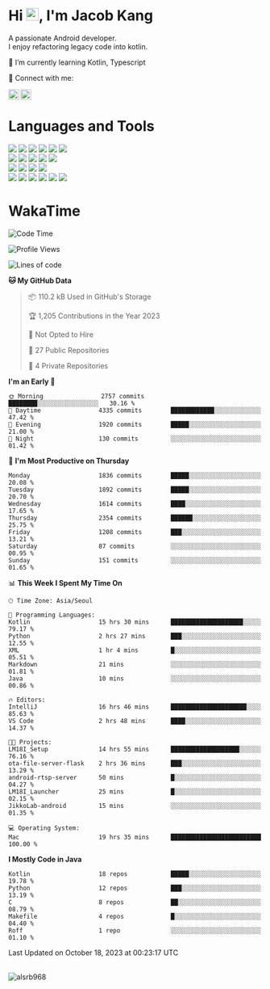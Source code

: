 # Hi <img src="https://media.giphy.com/media/hvRJCLFzcasrR4ia7z/giphy.gif" width="25px">, I'm Jacob Kang
A passionate Android developer.
</br>
I enjoy refactoring legacy code into kotlin.

🌱 I’m currently learning Kotlin, Typescript

🤝 Connect with me:

<a href="https://www.linkedin.com/in/minkyu-kang-b7477b1b2/"><img align="left" src="https://raw.githubusercontent.com/yushi1007/yushi1007/main/images/linkedin.svg" alt="Minkyu Kang | LinkedIn" width="21px"/></a>
<a href="https://www.instagram.com/_jacob_kang/"><img align="left" src="https://raw.githubusercontent.com/yushi1007/yushi1007/main/images/instagram.svg" alt="Jacob Kang | Instagram" width="21px"/></a>

</br>

# Languages and Tools

<div align="left">
<img src="https://img.shields.io/badge/java-007396?logo=java&logoColor=white"/>
<img src="https://img.shields.io/badge/kotlin-7F52FF?logo=kotlin&logoColor=white"/>
<img src="https://img.shields.io/badge/python-3776AB?logo=python&logoColor=white"/>
<img src="https://img.shields.io/badge/bash shell-4EAA25?logo=gnubash&logoColor=white"/>
<img src="https://img.shields.io/badge/c-A8B9CC?logo=c&logoColor=white"/>
<img src="https://img.shields.io/badge/c++-00599C?logo=c%2b%2b&logoColor=white"/>
</div>
<div align="left">
<img src="https://img.shields.io/badge/git-F05032?logo=git&logoColor=white"/>
<img src="https://img.shields.io/badge/github-181717?logo=github&logoColor=white"/>
<img src="https://img.shields.io/badge/mysql-4479A1?logo=mysql&logoColor=white"/>
<img src="https://img.shields.io/badge/sqlite-003B57?logo=sqlite&logoColor=white"/>
<img src="https://img.shields.io/badge/amazon AWS-232F3E?logo=amazonaws&logoColor=white"/>
</div>
<div align="left">
<img src="https://img.shields.io/badge/android-3DDC84?logo=android&logoColor=white"/>
<img src="https://img.shields.io/badge/linux-FCC624?logo=linux&logoColor=white"/>
<img src="https://img.shields.io/badge/flask-000000?logo=flask&logoColor=white"/>
<img src="https://img.shields.io/badge/arduino-00979D?logo=arduino&logoColor=white"/>
</div>
<div align="left">
<img src="https://img.shields.io/badge/slack-4A154B?logo=slack&logoColor=white"/>
<img src="https://img.shields.io/badge/notion-000000?logo=notion&logoColor=white"/>
<img src="https://img.shields.io/badge/jira-0052CC?logo=jira&logoColor=white"/>
<img src="https://img.shields.io/badge/postman-FF6C37?logo=postman&logoColor=white"/>
<img src="https://img.shields.io/badge/intellij-000000?logo=intellijidea&logoColor=white"/>
<img src="https://img.shields.io/badge/pycharm-000000?logo=pycharm&logoColor=white"/>
</div>

# WakaTime

<!--START_SECTION:waka-->
![Code Time](http://img.shields.io/badge/Code%20Time-3%2C073%20hrs%2027%20mins-blue)

![Profile Views](http://img.shields.io/badge/Profile%20Views-0-blue)

![Lines of code](https://img.shields.io/badge/From%20Hello%20World%20I%27ve%20Written-5.3%20million%20lines%20of%20code-blue)

**🐱 My GitHub Data** 

> 📦 110.2 kB Used in GitHub's Storage 
 > 
> 🏆 1,205 Contributions in the Year 2023
 > 
> 🚫 Not Opted to Hire
 > 
> 📜 27 Public Repositories 
 > 
> 🔑 4 Private Repositories 
 > 
**I'm an Early 🐤** 

```text
🌞 Morning                2757 commits        ████████░░░░░░░░░░░░░░░░░   30.16 % 
🌆 Daytime                4335 commits        ████████████░░░░░░░░░░░░░   47.42 % 
🌃 Evening                1920 commits        █████░░░░░░░░░░░░░░░░░░░░   21.00 % 
🌙 Night                  130 commits         ░░░░░░░░░░░░░░░░░░░░░░░░░   01.42 % 
```
📅 **I'm Most Productive on Thursday** 

```text
Monday                   1836 commits        █████░░░░░░░░░░░░░░░░░░░░   20.08 % 
Tuesday                  1892 commits        █████░░░░░░░░░░░░░░░░░░░░   20.70 % 
Wednesday                1614 commits        ████░░░░░░░░░░░░░░░░░░░░░   17.65 % 
Thursday                 2354 commits        ██████░░░░░░░░░░░░░░░░░░░   25.75 % 
Friday                   1208 commits        ███░░░░░░░░░░░░░░░░░░░░░░   13.21 % 
Saturday                 87 commits          ░░░░░░░░░░░░░░░░░░░░░░░░░   00.95 % 
Sunday                   151 commits         ░░░░░░░░░░░░░░░░░░░░░░░░░   01.65 % 
```


📊 **This Week I Spent My Time On** 

```text
🕑︎ Time Zone: Asia/Seoul

💬 Programming Languages: 
Kotlin                   15 hrs 30 mins      ████████████████████░░░░░   79.17 % 
Python                   2 hrs 27 mins       ███░░░░░░░░░░░░░░░░░░░░░░   12.55 % 
XML                      1 hr 4 mins         █░░░░░░░░░░░░░░░░░░░░░░░░   05.51 % 
Markdown                 21 mins             ░░░░░░░░░░░░░░░░░░░░░░░░░   01.81 % 
Java                     10 mins             ░░░░░░░░░░░░░░░░░░░░░░░░░   00.86 % 

🔥 Editors: 
IntelliJ                 16 hrs 46 mins      █████████████████████░░░░   85.63 % 
VS Code                  2 hrs 48 mins       ████░░░░░░░░░░░░░░░░░░░░░   14.37 % 

🐱‍💻 Projects: 
LM18I_Setup              14 hrs 55 mins      ███████████████████░░░░░░   76.16 % 
ota-file-server-flask    2 hrs 36 mins       ███░░░░░░░░░░░░░░░░░░░░░░   13.29 % 
android-rtsp-server      50 mins             █░░░░░░░░░░░░░░░░░░░░░░░░   04.27 % 
LM18I_Launcher           25 mins             █░░░░░░░░░░░░░░░░░░░░░░░░   02.15 % 
JikkoLab-android         15 mins             ░░░░░░░░░░░░░░░░░░░░░░░░░   01.35 % 

💻 Operating System: 
Mac                      19 hrs 35 mins      █████████████████████████   100.00 % 
```

**I Mostly Code in Java** 

```text
Kotlin                   18 repos            █████░░░░░░░░░░░░░░░░░░░░   19.78 % 
Python                   12 repos            ███░░░░░░░░░░░░░░░░░░░░░░   13.19 % 
C                        8 repos             ██░░░░░░░░░░░░░░░░░░░░░░░   08.79 % 
Makefile                 4 repos             █░░░░░░░░░░░░░░░░░░░░░░░░   04.40 % 
Roff                     1 repo              ░░░░░░░░░░░░░░░░░░░░░░░░░   01.10 % 
```




 Last Updated on October 18, 2023 at 00:23:17 UTC
<!--END_SECTION:waka-->

</br>

<div align="left">
<img align="left" src="https://github-readme-stats.vercel.app/api/top-langs?username=alsrb968&show_icons=true&locale=en&layout=compact&theme=dark" alt="alsrb968" />
</div>
